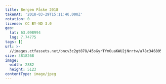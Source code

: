 ```yaml
---
title: Bergen Påske 2018
takenAt: '2018-03-29T15:11:40.000Z'
rotation: 0
license: CC BY-ND 3.0
geo:
  lat: 63.098994
  lng: 7.74775
tags: []
url: >-
  //images.ctfassets.net/bncv3c2gt878/45oGyrTYmOuaKWU2jNrrtw/a78c346895f8d0b99b75664f7a92fada/bergen-pske-2018_40465934024_o
size: 3818268
image:
  width: 2882
  height: 5123
contentType: image/jpeg
---
```


